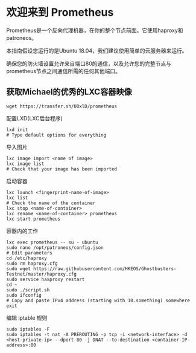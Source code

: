 # 欢迎来到 Prometheus

Prometheus是一个反向代理机器，在你的整个节点前面。它使用haproxy和patroneos。

本指南假设您运行的是Ubuntu 18.04，我们建议使用简单的云服务器来运行。

确保您的防火墙设置允许来自端口80的通信，以及允许您的完整节点与prometheus节点之间通信所需的任何其他端口。

## 获取Michael的优秀的LXC容器映像

```
wget https://transfer.sh/UOxlD/prometheus
```

配置LXD(LXC后台程序)

```
lxd init
# Type default options for everything
```

导入图片

```
lxc image import <name of image>
lxc image list
# Check that your image has been imported
```

启动容器

```
lxc launch <fingerprint-name-of-image>
lxc list
# Check the name of the container
lxc stop <name-of-container>
lxc rename <name-of-container> prometheus
lxc start prometheus
```

容器内的工作

```
lxc exec prometheus -- su - ubuntu
sudo nano /opt/patroneos/config.json
# Edit parameters
cd /etc/haproxy
sudo rm haproxy.cfg
sudo wget https://raw.githubusercontent.com/HKEOS/Ghostbusters-Testnet/master/haproxy.cfg
sudo service haxproxy restart
cd ~
sudo ./script.sh
sudo ifconfig
# Copy and paste IPv4 address (starting with 10.something) somewhere
exit
```

编辑 iptable 规则

```
sudo iptables -F
sudo iptables -t nat -A PREROUTING -p tcp -i <network-interface> -d <host-private-ip> --dport 80 -j DNAT --to-destination <container-IP-address>:80
```
